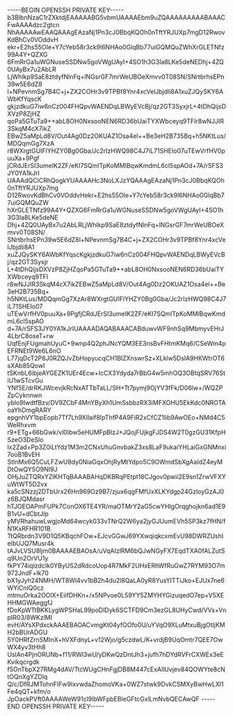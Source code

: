 -----BEGIN OPENSSH PRIVATE KEY-----
b3BlbnNzaC1rZXktdjEAAAAABG5vbmUAAAAEbm9uZQAAAAAAAAABAAACFwAAAAdzc2gtcn
NhAAAAAwEAAQAAAgEAzaNj1Pn3cJ0BbqKQOh0nTftYRJUXp7mgD12RwovKdBhCv0VOddvH
ekr+E2hs55OIe+Y7cYeb58r3ck9l6NHAo0GlqBb77uiGQMQuZWhXrGLETNfz99A4Y+QZXG
6FmRrGa1uWGNuseSSDNw5goVWgUAyI+4SO1h3G3Ia8LKe5deNEDhj+4ZQ0UAyBx7u2AbLR
LjWhlkp9SaE8ztdyfNlnFq+lNGsrGF7mrWeUBOeXmvv0T08SN/SNrtbrhsEPn39w5E6dZ8
l+NPevnmSg7B4C+j+ZX2COHr3v9TPBf8Ynr4xcVelJbjdli8A1xuZJQySKY6AWbKfYqscK
gkjzdkuG7iw6nCz004FHQpvWAENDqLBWyEVcBj/qz2GT3SyxjrL+4tDhQijsDXVzP8ZjHZ
qoPa5GTuTa9++abL8OH0NxsooNEN6RD36bUaiTYXWbceyq9TFIr8wNJJIR3SkqM4cX7ikZ
EBwZ5aMpLd8V/Out4Ag0Dz2OKUAZ1Osa4el++Be3eH2B735Bq+h5NKtLus/MDQqmGg7XzA
r8WXrgtGUIFlYHZY0Bg0Gba/Jc2rIzHWQ98C4J7iL71SHEIo07uTEwVrfHV0puuXa+9Pgf
jCRdJErSI3umeIK2ZF/eKI7SQmlTpKoMMlBqwKmdmL6cl5spAOd+7A/rSFS3JY0YA1kJrI
UAAAdQCiCRhQogkYUAAAAHc3NoLXJzYQAAAgEAzaNj1Pn3cJ0BbqKQOh0nTftYRJUXp7mg
D12RwovKdBhCv0VOddvHekr+E2hs55OIe+Y7cYeb58r3ck9l6NHAo0GlqBb77uiGQMQuZW
hXrGLETNfz99A4Y+QZXG6FmRrGa1uWGNuseSSDNw5goVWgUAyI+4SO1h3G3Ia8LKe5deNE
Dhj+4ZQ0UAyBx7u2AbLRLjWhlkp9SaE8ztdyfNlnFq+lNGsrGF7mrWeUBOeXmvv0T08SN/
SNrtbrhsEPn39w5E6dZ8l+NPevnmSg7B4C+j+ZX2COHr3v9TPBf8Ynr4xcVelJbjdli8A1
xuZJQySKY6AWbKfYqscKgkjzdkuG7iw6nCz004FHQpvWAENDqLBWyEVcBj/qz2GT3Syxjr
L+4tDhQijsDXVzP8ZjHZqoPa5GTuTa9++abL8OH0NxsooNEN6RD36bUaiTYXWbceyq9TFI
r8wNJJIR3SkqM4cX7ikZEBwZ5aMpLd8V/Out4Ag0Dz2OKUAZ1Osa4el++Be3eH2B735Bq+
h5NKtLus/MDQqmGg7XzAr8WXrgtGUIFlYHZY0Bg0Gba/Jc2rIzHWQ98C4J7iL71SHEIo07
uTEwVrfHV0puuXa+9PgfjCRdJErSI3umeIK2ZF/eKI7SQmlTpKoMMlBqwKmdmL6cl5spAO
d+7A/rSFS3JY0YA1kJrIUAAAADAQABAAACABduwvWF9nhSq9MbmyvEHrJ4LbrC8oseT+rw
UqfEnjFUgmahUyuC+9wnp4Q2phJNcYQM3EE3nsBvFHtmKMq6/CSeWm4pEFRNEt9We6L6nO
L77jqDcT2P8J0RZQJvZbHopyucqCH1BlZXnswrSz+XLklw5DslA9HKWtrOT6sXAb85QowI
tSKnbL6ibjeAYGEZK1UEr4Ecw+IcCX3Ydyda7rBbG4w5mhOQ3OBtqSRV76StiU1wSTcvGu
YNf5E/drRKJWcevjkRcNxATTbTaLL/SH+Tt7pymj9OjYV3fFk/D06lw+/WQZPZpCyknnwn
yblo9IwdtfBzv/DV9ZCbF4MnYByXh1UmSsbbzRX3iMFXOHU5EkKdc0NROTAoaYhDmgRARY
epgnhVY1bpEopb7Tf7Lh9XIlaif8IpThfP4A9FiR2xCfCZ1lib9AwOEo+NMd4C5WeRhxvm
r9+ETg+66bGwk/vl0Ibw5eHUMFpBIzJ+JQojFUjkgFJDS4W2T0gzGU31KfpHSzeO3DeSlo
Ix2Zad+Pp3Z0iLtYdz1M3m2CNxUhuGnvbakZ3xs8LaF9ukaiYHLaiGxGNMnxi7ooB1BvEH
StInMx6Q5CuLFZwU8dy0NiaGqxOhjRyMtYdpo5C9OWmdSbXgAaIdZ4eyMDtOwQY5O9NI9J
OHjJuZTQRxYZlKHTqBAAABAHqDKBRqPEtpt18CJgov0pwii2E9sn1ZrwVFXYuWtWT5D2vx
ka5cSNzzj2DTbUrx26Hn969Oz9B7/zjux6qgFMfUxXLKYdgp24GzloyGzAJ0z6BJQMdasr
hTJOEOAPmFUPk7ConOX6TE4YR/maOTMrY2aG5cwYHIgOrqghojkn6ad1E9B1vU+dCbtJIp
yMVRhahuwLwgjoMd64wcyk033vTNrQ2W6ya2jyGJUumEVh5SP3kz7fHN/fN1KxRFHR101B
TtQRbrdn3V9D1Q5KBqchFOw+EJcvGGwJ69YXwqiqkcxmEvU98DWRZUshIeIbUJQ7Musr4k
tAJvLVSU8ljm0BAAAAEBAOsA/uVqAIzlRM6bQJwNGyFX7EqdTXA0fALZutSq9Un2OrVU1y
fkPY74iqlzdcIk0YByUS2dRdcoUop4R7MkF2UHxERhWfRuGwZ7RYM93O7m972JndF+lk70
bX1yJyh24NMH/WT8Wl4vv1bB2h4du2l8QaLA0yR8YusYITTiJko+EJUx7ne6WYiCnIQ0cz
mtmuOrka2OOlX+EiifDHKn+/x5NPvoe0L59YY5ZMYHYGizuqedO7ep+V5XEHHMGWAeggfJ
fDoKpWTtBKKLygWPSHaL99poDlDyk6SCTFD9Cm3ezGL8UHyCwd/VVs+VnpIR03/8WKzlMI
evH/AYsXPdxckAAAEBAOACvmgKt04yfOOfo0U/uYVqO9XLuMtxuBjgOtljKMH2bBUrADGU
5Y0HRfZrnSMInX+hVXFdnyL+v12Wjo/g5czdwL/K+vrdjB9UqOmtr7QEE7OwWX4yv3tHh8
UslAn4PjnORUNb+f11/RWl3wU/yDKwQzDntJh3+jufh7hDYdRVFrCXWEx3eEKvikqcrgdk
f5OnTbpX27RMg4dAV/TtcWUgCHnFgjDB8M447cExAIlUvjev84QOWYte8cNtOQnXgYZDlq
Q/c/DfRJMTohnFIFw9lxvwdaZhomoVKa+0WZ7stwk9DvkCSMXyBwHwLXl1Fe4qQT+kfm/o
JpOackPVft0AAAAWeW91cl9lbWFpbEBleGFtcGxlLmNvbQECAwQF
-----END OPENSSH PRIVATE KEY-----
